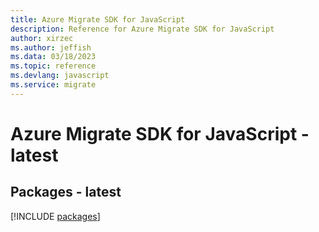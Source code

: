 ```yaml
---
title: Azure Migrate SDK for JavaScript
description: Reference for Azure Migrate SDK for JavaScript
author: xirzec
ms.author: jeffish
ms.data: 03/18/2023
ms.topic: reference
ms.devlang: javascript
ms.service: migrate
---
```

# Azure Migrate SDK for JavaScript - latest
## Packages - latest
[!INCLUDE [packages](migrate-index.md)]